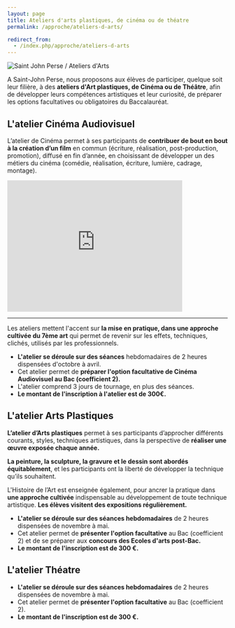 ```yaml
---
layout: page
title: Ateliers d'arts plastiques, de cinéma ou de théatre
permalink: /approche/ateliers-d-arts/

redirect_from:
  - /index.php/approche/ateliers-d-arts
---
```


![Saint John Perse / Ateliers d'Arts](https://www.ecoles-sjp.fr/images/DSC08323.jpg "Saint John Perse / Ateliers d'Arts")

A Saint-John Perse, nous proposons aux élèves de participer, quelque soit leur filière, à des **ateliers d'Art plastiques, de Cinéma ou de Théâtre**, afin de développer leurs compétences artistiques et leur curiosité, de préparer les options facultatives ou obligatoires du Baccalauréat.

## L'atelier Cinéma Audiovisuel

L’atelier de Cinéma permet à ses participants de **contribuer de bout en bout à la création d’un film** en commun (écriture, réalisation, post-production, promotion), diffusé en fin d’année, en choisissant de développer un des métiers du cinéma (comédie, réalisation, écriture, lumière, cadrage, montage).

<iframe src="https://player.vimeo.com/video/168553780?portrait=0" width="400" height="300" allowfullscreen="true" frameborder="0" scrolling="no" title="JoomlaWorks AllVideos Player"></iframe>

---

Les ateliers mettent l'accent sur **la mise en pratique, dans une approche cultivée du 7ème art** qui permet de revenir sur les effets, techniques, clichés, utilisés par les professionnels.

* **L'atelier se déroule sur des séances** hebdomadaires de 2 heures dispensées d'octobre à avril.
* Cet atelier permet de **préparer l'option facultative de Cinéma Audiovisuel au Bac (coefficient 2).**
* L'atelier comprend 3 jours de tournage, en plus des séances.
* **Le montant de l'inscription à l'atelier est de 300€.**

## L'atelier Arts Plastiques

**L’atelier d’Arts plastiques** permet à ses participants d’approcher différents courants, styles, techniques artistiques, dans la perspective de **réaliser une œuvre exposée chaque année.**

**La peinture, la sculpture, la gravure et le dessin sont abordés équitablement**, et les participants ont la liberté de développer la technique qu’ils souhaitent.

L'Histoire de l’Art est enseignée également, pour ancrer la pratique dans **une approche cultivée** indispensable au développement de toute technique artistique. **Les élèves visitent des expositions régulièrement.**

* **L'atelier se déroule sur des séances hebdomadaires** de 2 heures dispensées de novembre à mai.
* Cet atelier permet de **présenter l'option facultative** au Bac (coefficient 2) et de se préparer aux **concours des Ecoles d'arts post-Bac.**
* **Le montant de l'inscription est de 300 €.**

## L'atelier Théatre

* **L'atelier se déroule sur des séances hebdomadaires** de 2 heures dispensées de novembre à mai.
* Cet atelier permet de **présenter l'option facultative** au Bac (coefficient 2).
* **Le montant de l'inscription est de 300 €.**
